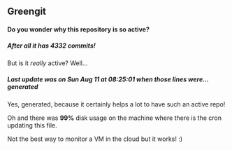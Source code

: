 ## Greengit

#### Do you wonder why this repository is so active?

##### After all it has 4332 commits!

But is it *really* active? Well...

##### Last update was on Sun Aug 11 at 08:25:01 when those lines were... generated

Yes, generated, because it certainly helps a lot to have such an active repo!

Oh and there was **99%** disk usage on the machine
where there is the cron updating this file.

Not the best way to monitor a VM in the cloud but it works! :)

